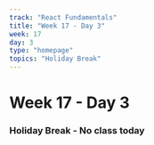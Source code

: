 ```yaml
---
track: "React Fundamentals"
title: "Week 17 - Day 3"
week: 17
day: 3
type: "homepage"
topics: "Holiday Break"
---
```



# Week 17 - Day 3

### Holiday Break - No class today